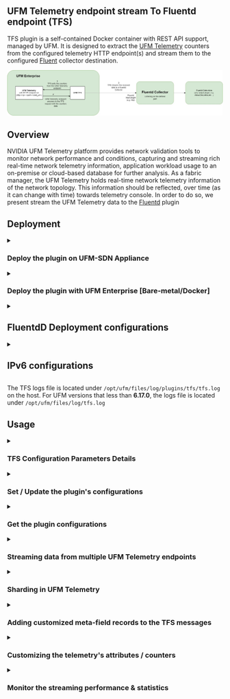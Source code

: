 UFM Telemetry endpoint stream To Fluentd endpoint (TFS)
--------------------------------------------------------


TFS plugin is a self-contained Docker container with REST API support, managed by UFM. It is designed to extract the [UFM Telemetry](https://docs.mellanox.com/category/ufmenterprise) counters from the configured telemetry HTTP endpoint(s) and stream them to the configured [Fluent](https://www.fluentd.org/) collector destination.

![image](TFS_Architecture.png)


Overview
--------------------------------------------------------

NVIDIA UFM Telemetry platform provides network validation tools to monitor network performance and conditions, capturing and streaming rich real-time network telemetry information, application workload usage to an on-premise or cloud-based database for further analysis.
As a fabric manager, the UFM Telemetry holds real-time network telemetry information of the network topology. This information should be reflected, over time (as it can change with time) towards telemetry console. In order to do so, we present stream the UFM Telemetry data to the [Fluentd](https://www.fluentd.org/) plugin



Deployment
--------------------------------------------------------

<details>
    <summary>
        <h3>Deploy the plugin on UFM-SDN Appliance</h3>
    </summary>


- Login as admin

- Run 


    ```bash
    enable
    ```

    ```bash
    config terminal
    ```
  

- Make sure that UFM is running


    ```bash
    show ufm status
    ```
    - If UFM is down then run it

        ```bash
        ufm start
        ```
  
- Make sure docker is running
  
    ```bash
    no docker shutdown
    ```
  
- Load the latest plugin's docker image
  - In case of HA, load the plugin on the standby node as well.
  - If your appliance is connected to the internet, you could simply run:
    ```bash
    docker pull mellanox/ufm-plugin-tfs
    ```
  - If your appliance is not connected to the internet, you need to load the image offline 
    - Use a machine that is connected to the internet to save the docker image 
      ```bash
      docker save mellanox/ufm-plugin-tfs:latest | gzip > ufm-plugin-tfs.tar.gz
      ```
    - Move the file to scp shared location that is accessible to the appliance.
    - Fetch the image to the appliance 
      ```bash
      image fetch scp://user@hostname/path-to-file/ufm-plugin-tfs.tar.gz
      ```
    - Load the image
      ```bash
      docker load ufm-plugin-tfs.tar.gz
      ```
- Enable & start the plugin 

    ```bash
    ufm plugin tfs add
    ```
    
    
- Check that the plugin is up and running with

    ```bash
    show ufm plugin
    ```

</details>



<details>
    <summary>
        <h3>Deploy the plugin with UFM Enterprise [Bare-metal/Docker] </h3>
    </summary>
    

- Load the latest plugin container
  - In case of HA, load the plugin on the standby node as well;
  - If your machine is connected to the internet, you could simply run:

    ```bash
    docker pull mellanox/ufm-plugin-tfs
    ```

      - If your UFM machine is not connected to the internet, you need to load the image offline 
        - Use a machine that is connected to the internet to save the docker image

          ```bash
          docker save mellanox/ufm-plugin-tfs:latest | gzip > ufm-plugin-tfs.tar.gz
          ```

        - Move the file to some shared location that is accessible to the UFM machine 
        - Load the image to UFM machine
          ```bash
          docker load -i < /[some-shared-location]/ufm-plugin-tfs.tar.gz
          ```
        
- Enable & start the plugin
    - UFM bare-metal installation:
    ```bash
    /opt/ufm/scripts/manage_ufm_plugins.sh add -p tfs
    ```

    - UFM docker installation:
    ```bash
    docker exec ufm /opt/ufm/scripts/manage_ufm_plugins.sh add -p tfs
    ```


- Check that plugin is up and running with
    - UFM bare-metal installation:
    ```bash
    /opt/ufm/scripts/manage_ufm_plugins.sh show
    ```

    - UFM docker installation:
    ```bash
    docker exec ufm /opt/ufm/scripts/manage_ufm_plugins.sh show
    ```    
</details>

<details>
<summary>

FluentdD Deployment configurations
--------------------------------------------------------

</summary>

- Pull the [Fluentd Docker](https://hub.docker.com/r/fluent/fluentd/) by running:

  ```bash
  docker pull fluent/fluentd
  ```
    
- Run the Fluentd docker by running:

  ```bash
  docker run -ti --rm --network host -v /tmp/fluentd:/fluentd/etc fluentd -c /fluentd/etc/fluentd.conf -v
  ```

* We provide [fluentd.conf](conf/fluentd.conf) as a fluentd configurations sample.
* TFS supports [FORWARD](https://docs.fluentd.org/input/forward) and [HTTP](https://docs.fluentd.org/input/http) protocols for sending the data to the Fluent destination. The **FORWARD** is the default protocol, to switch to the **HTTP** protocol, need to enable [streaming.compressed_streaming](conf/fluentd_telemetry_plugin.cfg#L15)

</details>

<details>
    <summary>

IPv6 configurations
--------------------------------------------------------        
</summary>

TFS supports streaming the data into the Fluent destination via the IPv6, you need to make sure that the Fluent is listening to the IPv6 interface by replacing [fluentd host address](conf/fluentd.conf#L4) (bind 0.0.0.0) with (bind ::)

</details>

The TFS logs file is located under `/opt/ufm/files/log/plugins/tfs/tfs.log` on the host. For UFM versions that less than **6.17.0**, the logs file is located under `/opt/ufm/files/log/tfs.log`

Usage
--------------------------------------------------------

<details>
    <summary>
        <h3>
            TFS Configuration Parameters Details
        </h3>
    </summary>

|                                         Parameter                                         | Required |                                                                                              Description                                                                                               |                         Default                         |
|:-----------------------------------------------------------------------------------------:|:--------:|:------------------------------------------------------------------------------------------------------------------------------------------------------------------------------------------------------:|:-------------------------------------------------------:|
|               [fluentd-endpoint.host](conf/fluentd_telemetry_plugin.cfg#L7)               |   True   |                                                                             Hostname or IPv4 or IPv6 for Fluentd endpoint                                                                              |                                                         |
|               [fluentd-endpoint.port](conf/fluentd_telemetry_plugin.cfg#L8)               |   True   |                                          Port for Fluentd endpoint [this port should be the port which is configured in [fluentd.conf](conf/fluentd.conf#L4)]                                          |                          24225                          |
|             [fluentd-endpoint.timeout](conf/fluentd_telemetry_plugin.cfg#L9)              |   True   |                                                                           Timeout in seconds for Fluentd endpoint streaming                                                                            |                           120                           |
|            [ufm-telemetry-endpoint.host](conf/fluentd_telemetry_plugin.cfg#L2)            |   True   |                                                                        Hostname or IPv4 or IPv6 for The UFM Telemetry Endpoint                                                                         |                        127.0.0.1                        |
|            [ufm-telemetry-endpoint.port](conf/fluentd_telemetry_plugin.cfg#L3)            |   True   |                                                                                  Port for The UFM Telemetry Endpoint                                                                                   |                          9001                           |
|            [ufm-telemetry-endpoint.url](conf/fluentd_telemetry_plugin.cfg#L4)             |   True   |                                                            URL for The UFM Telemetry Endpoint, for Prometheus format you can use 'metrics'                                                             |                      'csv/metrics'                      |
|         [ufm-telemetry-endpoint.interval](conf/fluentd_telemetry_plugin.cfg#L13)          |   True   |                                                                                     Streaming interval in seconds                                                                                      |                           30                            |
|     [ufm-telemetry-endpoint.message_tag_name](conf/fluentd_telemetry_plugin.cfg#L10)      |  False   |                                                                             Message Tag Name for Fluentd endpoint message                                                                              | ufm-telemetry-endpoint.host:ufm-telemetry-endpoint.port |
|          [ufm-telemetry-endpoint.xdr_mode](conf/fluentd_telemetry_plugin.cfg#7)           |   True   |                          If True for a specific UFM telemetry endpoint, the TFS will start collecting/streaming the configured ports types specified under “xdr_ports_types”                           |                          False                          |
|       [ufm-telemetry-endpoint.xdr_ports_types](conf/fluentd_telemetry_plugin.cfg#8)       |   True   |                                                 List of XDR port types that the TFS should collect and stream from a specified UFM telemetry endpoint                                                  |             'legacy', 'plane', 'aggregated'             |
|             [streaming.bulk_streaming](conf/fluentd_telemetry_plugin.cfg#L14)             |   True   |                                     if True all telemetry records will be streamed in one message; otherwise, each record will be streamed in a separated message                                      |                          True                           |
|          [streaming.compressed_streaming](conf/fluentd_telemetry_plugin.cfg#L15)          |   True   | if True, the streamed data will be sent gzipped json and you have to make sure to configure the FluentD receiver with the right configurations; otherwise, the message will be sent plain text as json |                          False                          |
|        [streaming.stream_only_new_samples](conf/fluentd_telemetry_plugin.cfg#L16)         |   True   |                                                                        If True, the plugin will stream only the changed values                                                                         |                          True                           |
|                [streaming.enabled](conf/fluentd_telemetry_plugin.cfg#L17)                 |   True   |                                                         If True, the streaming will be started once the required configurations have been set                                                          |                          False                          |
| [streaming.enable_cached_stream_on_telemetry_fail](conf/fluentd_telemetry_plugin.cfg#L20) |   True   |                            If True, it will enable the fallback option to stream cached data from the last successful iteration when the telemetry endpoint is unavailable.                            |                          True                           |
|            [logs-config.logs_file_name](conf/fluentd_telemetry_plugin.cfg#L20)            |   True   |                                                                                             Log file name                                                                                              |                      /log/tfs.log                       |
|              [logs-config.logs_level](conf/fluentd_telemetry_plugin.cfg#L22)              |   True   |                                                                                          Logs severity level                                                                                           |                          INFO                           |
|          [logs-config.max_log_file_size](conf/fluentd_telemetry_plugin.cfg#L24)           |   True   |                                                                                     Maximum log file size in Bytes                                                                                     |                          10 MB                          |
|        [logs-config.log_file_backup_count](conf/fluentd_telemetry_plugin.cfg#L26)         |   True   |                                                                                   Maximum number of backup log files                                                                                   |                            5                            |


</details>

<details>
    <summary>
        <h3>Set / Update the plugin's configurations</h3>
    </summary>

The following REST API is provided to set the plugin's configurations:

   > METHOD: **_POST_**
   
   > URL: **_https://[HOST-IP]/ufmRest/plugin/tfs/conf_**

   cURL Example:
   ```curl
curl --location 'https://<UFM_IP>/ufmRest/plugin/tfs/conf' \
--header 'Content-Type: application/json' \
--data '{
    "fluentd-endpoint": {
        "host": "<FLUENT_RECIEVER_IP>",
        "port": 24224,
        "timeout": 120
    },
    "streaming": {
        "enabled": true,
        "stream_only_new_samples": false
    },
    "ufm-telemetry-endpoint": [
        {
            "host": "127.0.0.1",
            "interval": <COLLECTING_INTERVAL_SECONDS, e.g. 30>,
            "port": <TELEMETRY_HTTP_PORT, e.g. 9001>,
            "url": <TELEMETRY_CSET_URL, e.g. csv/metrics OR csv/cset/converted_enterprise>
        }
    ]
}' -k -u <UFM_USERNAME>:<UFM_PASSWORD>
   ```
   
   Full Payload Example:
   ```json
{
        "ufm-telemetry-endpoint": [{
            "host": "127.0.0.1",
            "url": "csv/metrics",
            "port": 9001,
            "interval": 30,
            "message_tag_name": "high_freq_endpoint",
            "xdr_mode": false,
            "xdr_ports_types": [
              "legacy",
              "aggregated",
              "plane"
            ]
        }],
        "fluentd-endpoint": {
            "host": "10.209.36.68",
            "port": 24226
        },
        "streaming": {
            "compressed_streaming": false,
            "bulk_streaming": true,
            "enable_cached_stream_on_telemetry_fail": true,
            "enabled": true,
            "stream_only_new_samples": true
        },
        "logs-config": {
            "log_file_backup_count": 5,
            "log_file_max_size": 10485760,
            "logs_file_name": "/log/tfs.log",
            "logs_level": "INFO"
        },
        "meta-fields":{
            "alias_node_description": "node_name",
            "alias_node_guid": "AID",
            "add_type":"csv"
        }
    }
   ```

</details>

<details>
    <summary>
       <h3>Get the plugin configurations</h3>
    </summary>

The following REST API is provided to get the current plugin's configurations:


   > METHOD: **_GET_**
   
   > URL: **_https://[HOST-IP]/ufmRest/plugin/tfs/conf_**

cURL Example:
   ```curl
    curl --location 'https://<UFM_IP>/ufmRest/plugin/tfs/conf' -k -u <UFM_USERNAME>:<UFM_PASSWORD>
   ```

Response Example:
   ```json
{
        "ufm-telemetry-endpoint": [{
            "host": "127.0.0.1",
            "url": "csv/metrics",
            "port": 9001,
            "interval": 30,
            "message_tag_name": "high_freq_endpoint",
            "xdr_mode": false,
            "xdr_ports_types": [
              "legacy",
              "aggregated",
              "plane"
            ]
        }],
        "fluentd-endpoint": {
            "host": "10.209.36.68",
            "port": 24226
        },
        "streaming": {
            "compressed_streaming": false,
            "bulk_streaming": true,
            "enabled": true,
            "enable_cached_stream_on_telemetry_fail": true,
            "stream_only_new_samples": true
        },
        "logs-config": {
            "log_file_backup_count": 5,
            "log_file_max_size": 10485760,
            "logs_file_name": "/log/tfs.log",
            "logs_level": "INFO"
        },
        "meta-fields":{
            "alias_node_description": "node_name",
            "alias_node_guid": "AID",
            "add_type":"csv"
        }
    }
   ```
    

</details>

<details>
    <summary>
        <h3>Streaming data from multiple UFM Telemetry endpoints</h3>
    </summary>

You can configure the TFS plugin to poll metrics from multiple endpoints. To do this, add the telemetry endpoint configurations using the conf API. 
Each added endpoint will have its own polling/streaming interval.

Payload example with multiple UFM Telemetry endpoints:

   ```json
{
        "ufm-telemetry-endpoint": [{
            "host": "127.0.0.1",
            "url": "csv/metrics",
            "port": 9001,
            "interval": 10,
            "message_tag_name": "high_freq_endpoint"
        },{
            "host": "127.0.0.1",
            "url": "csv/metrics",
            "port": 9002,
            "interval": 60,
            "message_tag_name": "low_freq_endpoint"
        }],
        "fluentd-endpoint": {
            "host": "10.209.36.68",
            "port": 24226
        }
    }
   ```

</details>

<details>
    <summary>
        <h3>Sharding in UFM Telemetry</h3>
    </summary>

The sharding functionality that is built into UFM telemetry, 
allows for efficient data polling from multiple telemetry metrics endpoints. 
This feature is particularly useful when dealing with large amounts of data or when operating in a network with limited bandwidth.

<h4>How To Utilize Sharding in TFS:</h4>

To use the sharding functionality, you need to add specific parameters to the URL of the configured telemetry endpoint.
These parameters include **num_shards**, **shard**, and **sharding_field**.

Here is a payload example of how to use these parameters with the TFS configurations payload:

   ```json
{
        "ufm-telemetry-endpoint": [{
            "host": "127.0.0.1",
            "url": "csv/xcset/ib_basic_debug?num_shards=3&shard=0&sharding_field=port_guid",
            "port": 9002,
            "interval": 120
        },{
            "host": "127.0.0.1",
            "url": "csv/xcset/ib_basic_debug?num_shards=3&shard=1&sharding_field=port_guid",
            "port": 9002,
            "interval": 120
        },{
            "host": "127.0.0.1",
            "url": "csv/xcset/ib_basic_debug?num_shards=3&shard=2&sharding_field=port_guid",
            "port": 9002,
            "interval": 120
        }],
        "fluentd-endpoint": {
            "host": "10.209.36.68",
            "port": 24226
        }
    }
   ```

In this example, the telemetry data is divided into three shards (`num_shards=3`), 
and each endpoint with a different shard (`shard=0`, `shard=1`, `shard=2`). 
The `sharding_field` parameter is used to specify the field on which the data is to be sharded.
In the provided example, `sharding_field` is set to `port_guid`. 
This means that the data is divided into shards based on the `port_guid` field. 
This field was chosen because it provides a convenient way to divide the data into distinct, non-overlapping shards.

<h4>Tuning the Sharding:</h4>

For optimal performance, it is recommended to tune the sharding so that a single shard transfers in about 10-15 seconds. This leaves plenty of overhead to avoid the telemetry's server timeout issues. 
You may need to experiment with the number of shards to achieve this. For instance, if your network is slow, you might need to increase the number of shards.

</details>

<details>
    <summary>
        <h3>Adding customized meta-field records to the TFS messages</h3>
    </summary>
   
   Meta-fields are custom fields that you can add to each record streamed through TFS. There are two types of meta-fields: Aliases and Constants.

        
**Aliases**
    Aliases allow you to rename an existing field in the record. To create an alias, specify the original field name and the new name you want to use. Note that aliases only work with fields that match the exact name specified.

 - **Syntax**

    > alias_originalFieldName=aliasName

 - **Example**
If you want to rename the field "node_guid" to "AID", you would use:

    > alias_node_guid=AID

**Constans**
    Constants let you add a new field with a fixed value to each record.

 - **Syntax**

    > add_newFieldName=constantValue

 - **Example**
To add a new field named "type" with the value "csv", you would use:

    > add_type=csv

**Payload configurations example**
    Here’s how you can define these meta-fields in the TFS configuration payload:
```json
{
    "meta-fields": {
        "alias_node_description": "node_name",
        "alias_node_guid": "AID",
        "add_type": "csv"
    }
}
```

**Expected output**

```json
{
      "timestamp": "1644411135311315",
      "source_id": "0xe41d2d030003e450",
      "node_guid": "e41d2d030003e450",
      "port_guid": "e41d2d030003e450",
      "port_num": "10",
      "node_description": "SwitchIB Mellanox Technologies",
      "node_name": "SwitchIB Mellanox Technologies",
      "AID": "e41d2d030003e450",
      "type": "csv"
}
```
</details>

<details>
    <summary>
        <h3>Customizing the telemetry's attributes / counters</h3>
    </summary>
You can customize which counters to stream and how they named using the REST API.

- Get the current attributes configurations by the following REST API:

   > METHOD: **_GET_**
   
   > URL: **_https://[UFM-IP]/ufmRest/plugin/tfs/conf/attributes_**

    cURL Example:
    ```curl
     curl --location 'https://<UFM_IP>/ufmRest/plugin/tfs/conf/attributes' -k -u <UFM_USERNAME>:<UFM_PASSWORD>
    ```
   
    Response Example:

    JSON contains all the attributes and their configurations:
   
    ```json
    { 
    "ExcessiveBufferOverrunErrorsExtended": {
        "enabled": true,
        "name": "ExcessiveBufferOverrunErrorsExtended"
     },
    "LinkDownedCounterExtended": {
        "enabled": true,
        "name": "LinkDownedCounterExtended"
     },
      "LinkErrorRecoveryCounterExtended": {
        "enabled": true,
        "name": "LinkErrorRecoveryCounterExtended"
     },
      "LocalLinkIntegrityErrorsExtended": {
        "enabled": true,
        "name": "LocalLinkIntegrityErrorsExtended"
     }
    }
    ```

- Update the streaming attributes configurations by the following REST API:

   > METHOD: **_POST_**
   
   > URL: **_https://[UFM-IP]/ufmRest/plugin/tfs/conf/attributes_**

   cURL Example:
   ```curl
    curl --location 'https://<UFM_IP>/ufmRest/plugin/tfs/conf/attributes' \
    --header 'Content-Type: application/json' \
    --data '{
         "ExcessiveBufferOverrunErrorsExtended": {
            "enabled": true,
            "name": "ExcBuffOverrunErrExt"
        },
        "LinkDownedCounterExtended": {
            "enabled": false
        },
        "LinkErrorRecoveryCounterExtended": {
            "enabled": true,
            "name": "linkErrRecCountExt"
        },
        "LocalLinkIntegrityErrorsExtended": {
            "enabled": true,
            "name": "localLinkIntErrExt"
        }
    }' -k -u <UFM_USERNAME>:<UFM_PASSWORD>       
    ```

|     Parameter     | Required |                         Description                          |
|:-----------------:|:--------:|:------------------------------------------------------------:|
| attribute.enabled |   True   | If True, the **attribute** will be part of the streamed data |
|  attribute.name   |   True   |   The name of the **attribute** in the streamed json data    |

* Changes to attribute configurations are applied automatically and will take effect during the next streaming period.

</details>

<details>
    <summary>
        <h3>Monitor the streaming performance & statistics</h3>
    </summary>

  Prometheus HTTP endpoint is provided, that contains metrics about the streaming performance & statistics for the last streaming period.

- Get the streaming performance statistics by the following API:

   > METHOD: **_GET_**
   
   > URL: **_https://[UFM-IP]/ufmRest/plugin/tfs/metrics_**
   
   Response: Text contains performance metrics for the last streaming interval in Prometheus format:
   
    ```text
    # HELP num_of_processed_counters_in_last_msg Number of processed counters/attributes in the last streaming interval
    # TYPE num_of_processed_counters_in_last_msg gauge
    num_of_processed_counters_in_last_msg{endpoint="10.209.36.68:9001/csv/xcset/ib_basic_debug"} 176.0
    num_of_processed_counters_in_last_msg{endpoint="10.209.36.67:9001/csv/xcset/ib_basic_debug"} 189.0
    # HELP num_of_streamed_ports_in_last_msg Number of processed ports in the last streaming interval
    # TYPE num_of_streamed_ports_in_last_msg gauge
    num_of_streamed_ports_in_last_msg{endpoint="10.209.36.68:9001/csv/xcset/ib_basic_debug"} 6.0
    num_of_streamed_ports_in_last_msg{endpoint="10.209.36.67:9001/csv/xcset/ib_basic_debug"} 4.0
    # HELP streaming_time_seconds Time period for last streamed message in seconds
    # TYPE streaming_time_seconds gauge
    streaming_time_seconds{endpoint="10.209.36.68:9001/csv/xcset/ib_basic_debug"} 0.064626
    streaming_time_seconds{endpoint="10.209.36.67:9001/csv/xcset/ib_basic_debug"} 0.025279
    # HELP telemetry_expected_response_size_bytes Expected size of the last received telemetry response in bytes
    # TYPE telemetry_expected_response_size_bytes gauge
    telemetry_expected_response_size_bytes{endpoint="10.209.36.68:9001/csv/xcset/ib_basic_debug"} 5156.0
    telemetry_expected_response_size_bytes{endpoint="10.209.36.67:9001/csv/xcset/ib_basic_debug"} 4726.0
    # HELP telemetry_received_response_size_bytes Actual size of the last received telemetry response in bytes
    # TYPE telemetry_received_response_size_bytes gauge
    telemetry_received_response_size_bytes{endpoint="10.209.36.68:9001/csv/xcset/ib_basic_debug"} 5156.0
    telemetry_received_response_size_bytes{endpoint="10.209.36.67:9001/csv/xcset/ib_basic_debug"} 4726.0
    # HELP telemetry_response_time_seconds Response time of the last telemetry request in seconds
    # TYPE telemetry_response_time_seconds gauge
    telemetry_response_time_seconds{endpoint="10.209.36.68:9001/csv/xcset/ib_basic_debug"} 0.028893
    telemetry_response_time_seconds{endpoint="10.209.36.67:9001/csv/xcset/ib_basic_debug"} 0.07777
    # HELP telemetry_response_process_time_seconds Processing time of the last received telemetry response in seconds
    # TYPE telemetry_response_process_time_seconds gauge
    telemetry_response_process_time_seconds{endpoint="10.209.36.68:9001/csv/xcset/ib_basic_debug"} 0.00455
    telemetry_response_process_time_seconds{endpoint="10.209.36.67:9001/csv/xcset/ib_basic_debug"} 0.003142
    ```


    |                Attribute                |                            Description                             |
    |:---------------------------------------:|:------------------------------------------------------------------:|
    |    num_of_streamed_ports_in_last_msg    |        # of processed ports in the last streaming interval         |
    |  num_of_processed_counters_in_last_msg  | # of processed counters/attributes in the last streaming interval  |
    |         streaming_time_seconds          |          Time period for last streamed message in seconds          |
    | telemetry_expected_response_size_bytes  |   Expected size of the last recivied telemetry response in bytes   |
    | telemetry_received_response_size_bytes  |    Actual size of the last recivied telemetry response in bytes    |
    |     telemetry_response_time_seconds     |       Response time of the last telemetry request in seconds       |
    | telemetry_response_process_time_seconds | Processing time of the last recivied telemetry response in seconds |

The below charts present the total processing and streaming time for various sets of ports & counters does not include the real telemetry response time for requesting the data:

![image](TFS_streaming_time_for_31counters.png)

![image](TFS_streaming_time_for_195counters.png)

</details>
